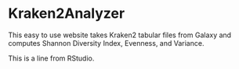 # Kraken2Analyzer
This easy to use website takes Kraken2 tabular files from Galaxy and computes Shannon Diversity Index, Evenness, and Variance.

This is a line from RStudio.
